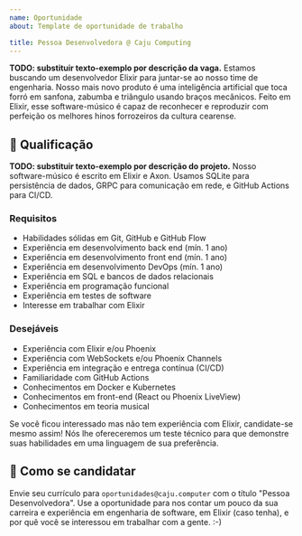 ```yaml
---
name: Oportunidade
about: Template de oportunidade de trabalho

title: Pessoa Desenvolvedora @ Caju Computing
---
```


<!--
Bem-vindo ao Oportunidades Elug CE!

Este template é um ponto de partida rápida para criação de uma nova oportunidade. Ele descreve uma oportunidade em uma empresa fictícia chamada Caju Computing. Inspire-se nos textos pré-definidos, e então substitua-os com as informações da sua oportunidade e empresa.

Instruções:

- Não faça distinção de gênero (ex.: use "Pessoa Desenvolvedora" ao invés de "Desenvolvedor")
- Adicione as labels adequadamente. Temos cinco grupos de labels, distintos por cor:
  - Tipo (cor amarelo). Ex: estágio, CLT, etc.
  - Região (cor verde). Ex: Nordeste, Sudeste, etc.
  - Setor (cor laranja). Ex: back end, front end, etc.
  - Senioridade (cor azul). Ex: junior, senior, ec.
  - Tech (cor vermelha). Ex: Erlang, Phoenix, etc.
- Seja respeitoso e inclusivo ao redigir os textos de sua oportunidade profissional :-)

Sucesso no recrutamento!
-->

<!--
📝 SEÇÃO SOBRE A OPORTUNIDADE

Escreva um excerto sobre a oportunidade de trabalho, citando o profissional desejado, qual a empresa contratante e o que ela faz/em que mercado atua - e se possível, em que produto/projeto o profissional irá atuar.

💡 Encontre um balanço entre ser sucinto e descrever os pontos mais importantes - de forma bem resumida! O principal objetivo desse primeiro parágrafo é apresentar brevemente a oportunidade e a empresa (de forma bem resumida mesmo) e despertar o interesse de candidatos na oportuniade.
-->

**TODO: substituir texto-exemplo por descrição da vaga.** Estamos buscando um desenvolvedor Elixir para juntar-se ao nosso time de engenharia. Nosso mais novo produto é uma inteligência artificial que toca forró em sanfona, zabumba e triângulo usando braços mecânicos. Feito em Elixir, esse software-músico é capaz de reconhecer e reproduzir com perfeição os melhores hinos forrozeiros da cultura cearense.

## 📝 Qualificação

<!--
📝 SEÇÃO SOBRE O PROFISSIONAL

Descreva aqui a qualificação necessária para a oportunidade.

Descrever bem os requisitos de uma oportunidade pode ser o fator de sucesso ou fracasso de uma contratação. Certifique-se de que as qualificações estão corretamente alinhadas com a oportunidade.

Lembre-se de fazer distinção entre qualificações necessárias e desejáveis.

💡 Embora não seja obrigatório, é aconselhável ter também um resumo sobre as características técnicas do produto/projeto/software no qual o candidato trabalhará.
-->

**TODO: substituir texto-exemplo por descrição do projeto.** Nosso software-músico é escrito em Elixir e Axon. Usamos SQLite para persistência de dados, GRPC para comunicação em rede, e GitHub Actions para CI/CD.

### Requisitos

<!--
📝 REQUISITOS

Listamos abaixo alguns requisitos como um ponto de partida. Alguns são redundantes e/ou conflitantes! Então, fique à vontade para editar ou remover alguns ou todos os itens abaixo.
-->

- Habilidades sólidas em Git, GitHub e GitHub Flow
- Experiência em desenvolvimento back end (mín. 1 ano)
- Experiência em desenvolvimento front end (mín. 1 ano)
- Experiência em desenvolvimento DevOps (mín. 1 ano)
- Experiência em SQL e bancos de dados relacionais
- Experiência em programação funcional
- Experiência em testes de software
- Interesse em trabalhar com Elixir

### Desejáveis

- Experiência com Elixir e/ou Phoenix
- Experiência com WebSockets e/ou Phoenix Channels
- Experiência em integração e entrega contínua (CI/CD)
- Familiaridade com GitHub Actions
- Conhecimentos em Docker e Kubernetes
- Conhecimentos em front-end (React ou Phoenix LiveView)
- Conhecimentos em teoria musical

<!--
💡 Encoraje desenvolvedores não-experientes em Elixir a se candidatar! Elixir está se popularizando - e considerando sua excelente reputação técnica, será comum ter profissionais de outras tecnologias consultando oportunidades para trabalhar com a linguagem
-->

Se você ficou interessado mas não tem experiência com Elixir, candidate-se mesmo assim! Nós lhe ofereceremos um teste técnico para que demonstre suas habilidades em uma linguagem de sua preferência.

## 👋 Como se candidatar

<!--
💡 Se o leitor chegar a esse ponto, significa que seu anúncio funcionou. Parabéns! Agora, basta fornecer um meio de contato/candidatura para os candidatos processo de seleção.
-->

Envie seu currículo para `oportunidades@caju.computer` com o título "Pessoa Desenvolvedora". Use a oportunidade para nos contar um pouco da sua carreira e experiência em engenharia de software, em Elixir (caso tenha), e por quê você se interessou em trabalhar com a gente. :-)
